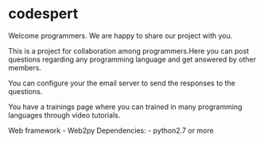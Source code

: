 codespert
=========
Welcome programmers. We are happy to share our project with you.

This is a project for collaboration among programmers.Here you can post questions regarding any programming language and 
get answered by other members.

You can configure your the email server to send the responses to the questions.


You have a trainings page where you can trained in many  programming languages through video tutorials.




Web framework - Web2py
Dependencies: - python2.7 or more

